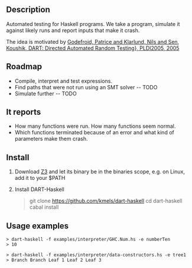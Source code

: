 Description
------
Automated testing for Haskell programs. We take a program, simulate it against likely runs and report inputs that make it crash. 

The idea is motivated by [Godefroid, Patrice and Klarlund, Nils and Sen, Koushik, DART: Directed Automated Random Testing}, PLDI2005, 2005](http://doi.acm.org/10.1145/1065010.1065036)

Roadmap
------
 - Compile, interpret and test expressions.
 - Find paths that were not run using an SMT solver -- TODO
 - Simulate further -- TODO


It reports
------
 - How many functions were run. How many functions seem normal.
 - Which functions terminated because of an error and what kind of parameters make them crash.

Install
------

1. Download [Z3](http://z3.codeplex.com/releases) and let its binary be in the binaries scope, e.g. on Linux, add it to your $PATH

2. Install DART-Haskell

    > git clone https://github.com/kmels/dart-haskell
    > cd dart-haskell
    > cabal install

Usage examples
-------
    > dart-haskell -f examples/interpreter/GHC.Num.hs -e numberTen
    > 10

    > dart-haskell -f examples/interpreter/data-constructors.hs -e tree1
    > Branch Branch Leaf 1 Leaf 2 Leaf 3

    